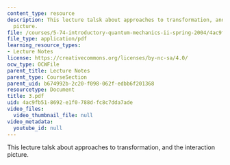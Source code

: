 ```yaml
---
content_type: resource
description: This lecture talsk about approaches to transformation, and the interaction
  picture.
file: /courses/5-74-introductory-quantum-mechanics-ii-spring-2004/4ac9fb518692e1f0788dfc8c7dda7ade_3.pdf
file_type: application/pdf
learning_resource_types:
- Lecture Notes
license: https://creativecommons.org/licenses/by-nc-sa/4.0/
ocw_type: OCWFile
parent_title: Lecture Notes
parent_type: CourseSection
parent_uid: b674992b-2c20-f098-062f-edbb6f201368
resourcetype: Document
title: 3.pdf
uid: 4ac9fb51-8692-e1f0-788d-fc8c7dda7ade
video_files:
  video_thumbnail_file: null
video_metadata:
  youtube_id: null
---
```

This lecture talsk about approaches to transformation, and the interaction picture.